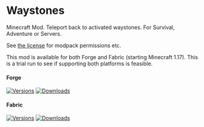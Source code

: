 # Waystones

Minecraft Mod. Teleport back to activated waystones. For Survival, Adventure or Servers.

See [the license](https://github.com/ModdingForBlockheads/Waystones/blob/1.17.x/LICENSE) for modpack permissions etc.

This mod is available for both Forge and Fabric (starting Minecraft 1.17). This is a trial run to see if supporting both platforms is feasible.

#### Forge

[![Versions](http://cf.way2muchnoise.eu/versions/245755_latest.svg)](https://minecraft.curseforge.com/projects/waystones) [![Downloads](http://cf.way2muchnoise.eu/full_245755_downloads.svg)](https://minecraft.curseforge.com/projects/waystones)

#### Fabric

[![Versions](http://cf.way2muchnoise.eu/versions/500087_latest.svg)](https://minecraft.curseforge.com/projects/waystones-fabric) [![Downloads](http://cf.way2muchnoise.eu/full_500087_downloads.svg)](https://minecraft.curseforge.com/projects/waystones-fabric)
